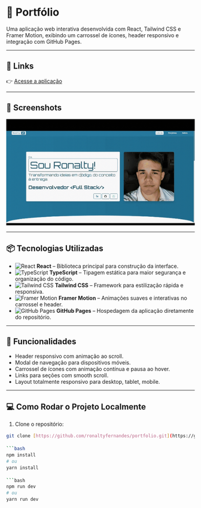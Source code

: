 # 📌 Portfólio

Uma aplicação web interativa desenvolvida com React, Tailwind CSS e Framer Motion, exibindo um carrossel de ícones, header responsivo e integração com GitHub Pages.

---

## 🔗 Links

👉 [Acesse a aplicação](https://ronaltyfernandes.github.io/agroBem/)

---

## 📸 Screenshots

<!-- Adicione aqui prints da aplicação -->
<p align="center">
  <img src="./src//assets/gifPortfolio.gif" alt="Home" width="700"/>
</p>

---

## 📦 Tecnologias Utilizadas

- ![React](https://img.shields.io/badge/React-61DAFB?style=for-the-badge&logo=react&logoColor=white) **React** – Biblioteca principal para construção da interface.
- ![TypeScript](https://img.shields.io/badge/TypeScript-3178C6?style=for-the-badge&logo=typescript&logoColor=white) **TypeScript** – Tipagem estática para maior segurança e organização do código.
- ![Tailwind CSS](https://img.shields.io/badge/Tailwind_CSS-38B2AC?style=for-the-badge&logo=tailwind-css&logoColor=white) **Tailwind CSS** – Framework para estilização rápida e responsiva.
- ![Framer Motion](https://img.shields.io/badge/Framer_Motion-0055FF?style=for-the-badge&logo=framer&logoColor=white) **Framer Motion** – Animações suaves e interativas no carrossel e header.
- ![GitHub Pages](https://img.shields.io/badge/GitHub_Pages-181717?style=for-the-badge&logo=github&logoColor=white) **GitHub Pages** – Hospedagem da aplicação diretamente do repositório.

---

## 🚀 Funcionalidades

- Header responsivo com animação ao scroll.
- Modal de navegação para dispositivos móveis.
- Carrossel de ícones com animação contínua e pausa ao hover.
- Links para seções com smooth scroll.
- Layout totalmente responsivo para desktop, tablet, mobile.

---

## 💻 Como Rodar o Projeto Localmente

1. Clone o repositório:

````bash
git clone [https://github.com/ronaltyfernandes/portfolio.git](https://github.com/ronaltyfernandes/portfolio.git)

```bash
npm install
# ou
yarn install

```bash
npm run dev
# ou
yarn run dev
````
